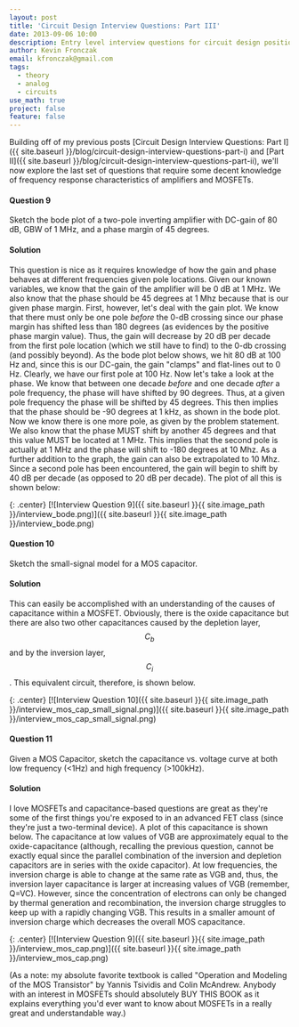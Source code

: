 ```yaml
---
layout: post
title: 'Circuit Design Interview Questions: Part III'
date: 2013-09-06 10:00
description: Entry level interview questions for circuit design positions
author: Kevin Fronczak
email: kfronczak@gmail.com
tags:
  - theory
  - analog
  - circuits
use_math: true
project: false
feature: false
---
```

Building off of my previous posts [Circuit Design Interview Questions: Part I]({{ site.baseurl }}/blog/circuit-design-interview-questions-part-i) and [Part II]({{ site.baseurl }}/blog/circuit-design-interview-questions-part-ii), we'll now explore the last set of questions that require some decent knowledge of frequency response characteristics of amplifiers and MOSFETs.

#### **Question 9**

Sketch the bode plot of a two-pole inverting amplifier with DC-gain of 80 dB, GBW of 1 MHz, and a phase margin of 45 degrees.

#### **Solution**

This question is nice as it requires knowledge of how the gain and phase behaves at different frequencies given pole locations. Given our known variables, we know that the gain of the amplifier will be 0 dB at 1 MHz. We also know that the phase should be 45 degrees at 1 Mhz because that is our given phase margin. First, however, let's deal with the gain plot. We know that there must only be one pole _before_ the 0-dB crossing since our phase margin has shifted less than 180 degrees (as evidences by the positive phase margin value). Thus, the gain will decrease by 20 dB per decade from the first pole location (which we still have to find) to the 0-db crossing (and possibly beyond). As the bode plot below shows, we hit 80 dB at 100 Hz and, since this is our DC-gain, the gain "clamps" and flat-lines out to 0 Hz. Clearly, we have our first pole at 100 Hz. Now let's take a look at the phase. We know that between one decade _before_ and one decade _after_ a pole frequency, the phase will have shifted by 90 degrees. Thus, at a given pole frequency the phase will be shifted by 45 degrees. This then implies that the phase should be -90 degrees at 1 kHz, as shown in the bode plot. Now we know there is one more pole, as given by the problem statement. We also know that the phase MUST shift by another 45 degrees and that this value MUST be located at 1 MHz. This implies that the second pole is actually at 1 MHz and the phase will shift to -180 degrees at 10 Mhz. As a further addition to the graph, the gain can also be extrapolated to 10 Mhz. Since a second pole has been encountered, the gain will begin to shift by 40 dB per decade (as opposed to 20 dB per decade). The plot of all this is shown below: 

{: .center}
[![Interview Question 9]({{ site.baseurl }}{{ site.image_path }}/interview_bode.png)]({{ site.baseurl }}{{ site.image_path }}/interview_bode.png)

#### **Question 10**

Sketch the small-signal model for a MOS capacitor.

#### **Solution**

This can easily be accomplished with an understanding of the causes of capacitance within a MOSFET. Obviously, there is the oxide capacitance but there are also two other capacitances caused by the depletion layer, $$ C_{b} $$ and by the inversion layer, $$ C_{i} $$. This equivalent circuit, therefore, is shown below. 

{: .center}
[![Interview Question 10]({{ site.baseurl }}{{ site.image_path }}/interview_mos_cap_small_signal.png)]({{ site.baseurl }}{{ site.image_path }}/interview_mos_cap_small_signal.png)

#### **Question 11**

<!-- lint-disable --> Given a MOS Capacitor, sketch the capacitance vs. voltage curve at both low frequency (<1Hz) and high frequency (>100kHz).

#### **Solution**

I love MOSFETs and capacitance-based questions are great as they're some of the first things you're exposed to in an advanced FET class (since they're just a two-terminal device). A plot of this capacitance is shown below. The capacitance at low values of VGB are approximately equal to the oxide-capacitance (although, recalling the previous question, cannot be exactly equal since the parallel combination of the inversion and depletion capacitors are in series with the oxide capacitor). At low frequencies, the inversion charge is able to change at the same rate as VGB and, thus, the inversion layer capacitance is larger at increasing values of VGB (remember, Q=VC). However, since the concentration of electrons can only be changed by thermal generation and recombination, the inversion charge struggles to keep up with a rapidly changing VGB. This results in a smaller amount of inversion charge which decreases the overall MOS capacitance. 

{: .center}
[![Interview Question 9]({{ site.baseurl }}{{ site.image_path }}/interview_mos_cap.png)]({{ site.baseurl }}{{ site.image_path }}/interview_mos_cap.png)

(As a note: my absolute favorite textbook is called "Operation and Modeling of the MOS Transistor" by Yannis Tsividis and Colin McAndrew. Anybody with an interest in MOSFETs should absolutely BUY THIS BOOK as it explains everything you'd ever want to know about MOSFETs in a really great and understandable way.)